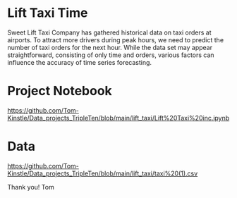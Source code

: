 # Lift Taxi Time

Sweet Lift Taxi Company has gathered historical data on taxi orders at airports. To attract more drivers during peak hours, we need to predict the number of taxi orders for the next hour. While the data set may appear straightforward, consisting of only time and orders, various factors can influence the accuracy of time series forecasting.

# Project Notebook 
https://github.com/Tom-Kinstle/Data_projects_TripleTen/blob/main/lift_taxi/Lift%20Taxi%20inc.ipynb

# Data

https://github.com/Tom-Kinstle/Data_projects_TripleTen/blob/main/lift_taxi/taxi%20(1).csv

Thank you! Tom

